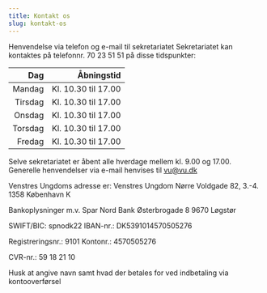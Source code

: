 ```yaml
---
title: Kontakt os
slug: kontakt-os
---
```


Henvendelse via telefon og e-mail til sekretariatet
Sekretariatet kan kontaktes på telefonnr. 70 23 51 51 på disse tidspunkter:

|     **Dag** |          **Åbningstid** |
| ------: | ------------------: |
|  Mandag | Kl. 10.30 til 17.00 |
| Tirsdag | Kl. 10.30 til 17.00 |
|  Onsdag | Kl. 10.30 til 17.00 |
| Torsdag | Kl. 10.30 til 17.00 |
|  Fredag | Kl. 10.30 til 17.00 |

Selve sekretariatet er åbent alle hverdage mellem kl. 9.00 og 17.00. Generelle henvendelser via e-mail henvises til vu@vu.dk

Venstres Ungdoms adresse er:
Venstres Ungdom
Nørre Voldgade 82, 3.-4.
1358 København K

Bankoplysninger m.v.
Spar Nord Bank
Østerbrogade 8
9670 Løgstør

SWIFT/BIC: spnodk22
IBAN-nr.: DK5391014570505276

Registreringsnr.: 9101
Kontonr.: 4570505276

CVR-nr.: 59 18 21 10

Husk at angive navn samt hvad der betales for ved indbetaling via kontooverførsel
